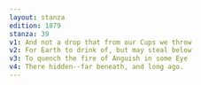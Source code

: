 ```yaml
---
layout: stanza
edition: 1879
stanza: 39
v1: And not a drop that from our Cups we throw
v2: For Earth to drink of, but may steal below
v3: To quench the fire of Anguish in some Eye
v4: There hidden--far beneath, and long ago.
---
```


